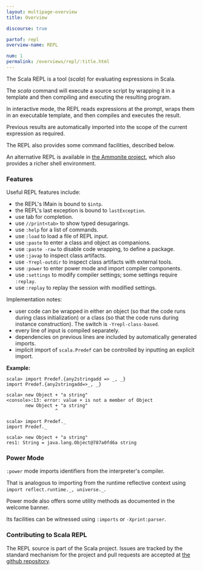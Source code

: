 ```yaml
---
layout: multipage-overview
title: Overview

discourse: true

partof: repl
overview-name: REPL

num: 1
permalink: /overviews/repl/:title.html
---
```


The Scala REPL is a tool (_scala_) for evaluating expressions in Scala.

The _scala_ command will execute a source script by wrapping it in a template and
then compiling and executing the resulting program.

In interactive mode, the REPL reads expressions at the prompt, wraps them in
an executable template, and then compiles and executes the result.

Previous results are automatically imported into the scope of the current
expression as required.

The REPL also provides some command facilities, described below.

An alternative REPL is available in [the Ammonite project](https://github.com/lihaoyi/Ammonite),
which also provides a richer shell environment.

### Features

Useful REPL features include:

  - the REPL's IMain is bound to `$intp`.
  - the REPL's last exception is bound to `lastException`.
  - use tab for completion.
  - use `//print<tab>` to show typed desugarings.
  - use `:help` for a list of commands.
  - use `:load` to load a file of REPL input.
  - use `:paste` to enter a class and object as companions.
  - use `:paste -raw` to disable code wrapping, to define a package.
  - use `:javap` to inspect class artifacts.
  - use `-Yrepl-outdir` to inspect class artifacts with external tools.
  - use `:power` to enter power mode and import compiler components.
  - use `:settings` to modify compiler settings; some settings require `:replay`.
  - use `:replay` to replay the session with modified settings.

Implementation notes:

  - user code can be wrapped in either an object (so that the code runs during class initialization)
    or a class (so that the code runs during instance construction). The switch is `-Yrepl-class-based`.
  - every line of input is compiled separately.
  - dependencies on previous lines are included by automatically generated imports.
  - implicit import of `scala.Predef` can be controlled by inputting an explicit import.

**Example:**

    scala> import Predef.{any2stringadd => _, _}
    import Predef.{any2stringadd=>_, _}

    scala> new Object + "a string"
    <console>:13: error: value + is not a member of Object
           new Object + "a string"
                      ^

    scala> import Predef._
    import Predef._

    scala> new Object + "a string"
    res1: String = java.lang.Object@787a0fd6a string

### Power Mode

`:power` mode imports identifiers from the interpreter's compiler.

That is analogous to importing from the runtime reflective context using `import reflect.runtime._, universe._`.

Power mode also offers some utility methods as documented in the welcome banner.

Its facilities can be witnessed using `:imports` or `-Xprint:parser`.

### Contributing to Scala REPL

The REPL source is part of the Scala project. Issues are tracked by the standard
mechanism for the project and pull requests are accepted at [the github repository](https://github.com/scala/scala).
